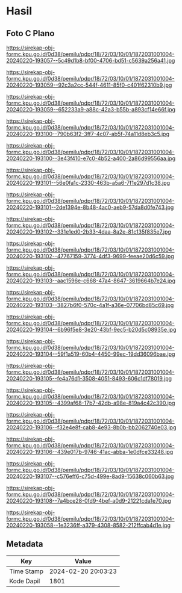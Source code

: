 # Hasil

## Foto C Plano

https://sirekap-obj-formc.kpu.go.id/0d38/pemilu/pdpr/18/72/03/10/01/1872031001004-20240220-193057--5c49d1b8-bf00-4706-bd51-c5639a256a41.jpg

https://sirekap-obj-formc.kpu.go.id/0d38/pemilu/pdpr/18/72/03/10/01/1872031001004-20240220-193059--92c3a2cc-544f-4611-85f0-c401f62310b9.jpg

https://sirekap-obj-formc.kpu.go.id/0d38/pemilu/pdpr/18/72/03/10/01/1872031001004-20240220-193059--652233a9-a88c-42a3-b55b-a893cf14e66f.jpg

https://sirekap-obj-formc.kpu.go.id/0d38/pemilu/pdpr/18/72/03/10/01/1872031001004-20240220-193100--790b63f2-3ff7-4c07-ab5f-74a11d8eb3c5.jpg

https://sirekap-obj-formc.kpu.go.id/0d38/pemilu/pdpr/18/72/03/10/01/1872031001004-20240220-193100--3e43f410-e7c0-4b52-a400-2a86d99556aa.jpg

https://sirekap-obj-formc.kpu.go.id/0d38/pemilu/pdpr/18/72/03/10/01/1872031001004-20240220-193101--56e0fa1c-2330-463b-a5a6-7f1e297d1c38.jpg

https://sirekap-obj-formc.kpu.go.id/0d38/pemilu/pdpr/18/72/03/10/01/1872031001004-20240220-193101--2de1394e-8b48-4ac0-aeb9-57da8d0fe743.jpg

https://sirekap-obj-formc.kpu.go.id/0d38/pemilu/pdpr/18/72/03/10/01/1872031001004-20240220-193102--331e1ed0-2b33-4daa-8a2e-81c135f835e7.jpg

https://sirekap-obj-formc.kpu.go.id/0d38/pemilu/pdpr/18/72/03/10/01/1872031001004-20240220-193102--47767159-3774-4df3-9699-feeae20d6c59.jpg

https://sirekap-obj-formc.kpu.go.id/0d38/pemilu/pdpr/18/72/03/10/01/1872031001004-20240220-193103--aac1596e-c668-47a4-8647-3619664b7e24.jpg

https://sirekap-obj-formc.kpu.go.id/0d38/pemilu/pdpr/18/72/03/10/01/1872031001004-20240220-193103--3827b6f0-570c-4a1f-a36e-07706bd85c69.jpg

https://sirekap-obj-formc.kpu.go.id/0d38/pemilu/pdpr/18/72/03/10/01/1872031001004-20240220-193104--6b96f5e8-3e20-43bf-9ec5-b20d5c08935e.jpg

https://sirekap-obj-formc.kpu.go.id/0d38/pemilu/pdpr/18/72/03/10/01/1872031001004-20240220-193104--59f1a519-60b4-4450-99ec-19dd36096bae.jpg

https://sirekap-obj-formc.kpu.go.id/0d38/pemilu/pdpr/18/72/03/10/01/1872031001004-20240220-193105--fe4a76d1-3508-4051-8493-606c1df78019.jpg

https://sirekap-obj-formc.kpu.go.id/0d38/pemilu/pdpr/18/72/03/10/01/1872031001004-20240220-193105--4399af68-17b7-42db-a98e-819a4c42c390.jpg

https://sirekap-obj-formc.kpu.go.id/0d38/pemilu/pdpr/18/72/03/10/01/1872031001004-20240220-193106--f32e4e8f-cab8-4e93-8b0b-bb2062740e03.jpg

https://sirekap-obj-formc.kpu.go.id/0d38/pemilu/pdpr/18/72/03/10/01/1872031001004-20240220-193106--439e017b-9746-41ac-abba-1e0dfce33248.jpg

https://sirekap-obj-formc.kpu.go.id/0d38/pemilu/pdpr/18/72/03/10/01/1872031001004-20240220-193107--c576eff6-c75d-499e-8ad9-15638c060b63.jpg

https://sirekap-obj-formc.kpu.go.id/0d38/pemilu/pdpr/18/72/03/10/01/1872031001004-20240220-193108--7a4bce28-0fd9-4bef-a0d9-21221cda1e70.jpg

https://sirekap-obj-formc.kpu.go.id/0d38/pemilu/pdpr/18/72/03/10/01/1872031001004-20240220-193058--1e3236ff-a379-4308-8582-212ffcab4d1e.jpg


## Metadata

| Key        | Value               |
| ---------- | ------------------- |
| Time Stamp | 2024-02-20 20:03:23 |
| Kode Dapil | 1801                |



